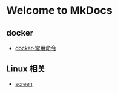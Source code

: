 # Welcome to MkDocs

## docker

* [docker-常用命令](./src/Docker_docs/README.md)

## Linux 相关

* [screen](./src/linux相关/screen/README.md)
